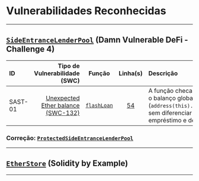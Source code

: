 # Vulnerabilidades Reconhecidas

---

## [`SideEntranceLenderPool`](./vulnerable/SideEntrance.sol) (Damn Vulnerable DeFi - Challenge 4)

| ID | Tipo de Vulnerabilidade (SWC) | Função | Linha(s) | Descrição |
| :- | ----------------------------: | :----: | :------: | :-------- |
| SAST-01 | [Unexpected Ether balance (SWC-132)](https://swcregistry.io/docs/SWC-132/) | [`flashLoan`](./vulnerable/SideEntrance.sol#L49-L57) | [54](./vulnerable/SideEntrance.sol#L54) | A função checa somente o balanço global (`address(this).balance`), sem diferenciar entre empréstimo e depósito. |

### Correção: [`ProtectedSideEntranceLenderPool`](./vulnerable/SideEntrance.sol#L60-L77)

---

## [`EtherStore`](./vulnerable/ReEntrancy.sol) (Solidity by Example)

---
